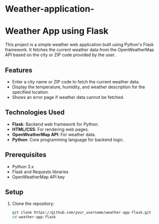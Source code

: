 # Weather-application-
# Weather App using Flask

This project is a simple weather web application built using Python's Flask framework. It fetches the current weather data from the OpenWeatherMap API based on the city or ZIP code provided by the user.

## Features

- Enter a city name or ZIP code to fetch the current weather data.
- Display the temperature, humidity, and weather description for the specified location.
- Shows an error page if weather data cannot be fetched.

## Technologies Used

- **Flask**: Backend web framework for Python.
- **HTML/CSS**: For rendering web pages.
- **OpenWeatherMap API**: For weather data.
- **Python**: Core programming language for backend logic.

## Prerequisites

- Python 3.x
- Flask and Requests libraries
- OpenWeatherMap API key

## Setup

1. Clone the repository:

   ```bash
   git clone https://github.com/your_username/weather-app-flask.git
   cd weather-app-flask
